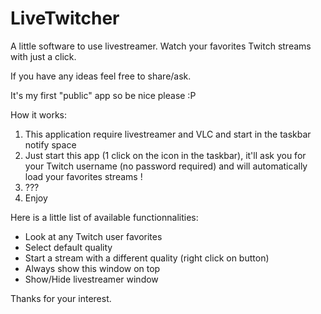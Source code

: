 # LiveTwitcher
A little software to use livestreamer. Watch your favorites Twitch streams with just a click.

If you have any ideas feel free to share/ask.

It's my first "public" app so be nice please :P

How it works:
1. This application require livestreamer and VLC and start in the taskbar notify space
2. Just start this app (1 click on the icon in the taskbar), it'll ask you for your Twitch username (no password required) and will automatically load your favorites streams !
3. ???
4. Enjoy

Here is a little list of available functionnalities:
- Look at any Twitch user favorites
- Select default quality
- Start a stream with a different quality (right click on button)
- Always show this window on top
- Show/Hide livestreamer window

Thanks for your interest.

